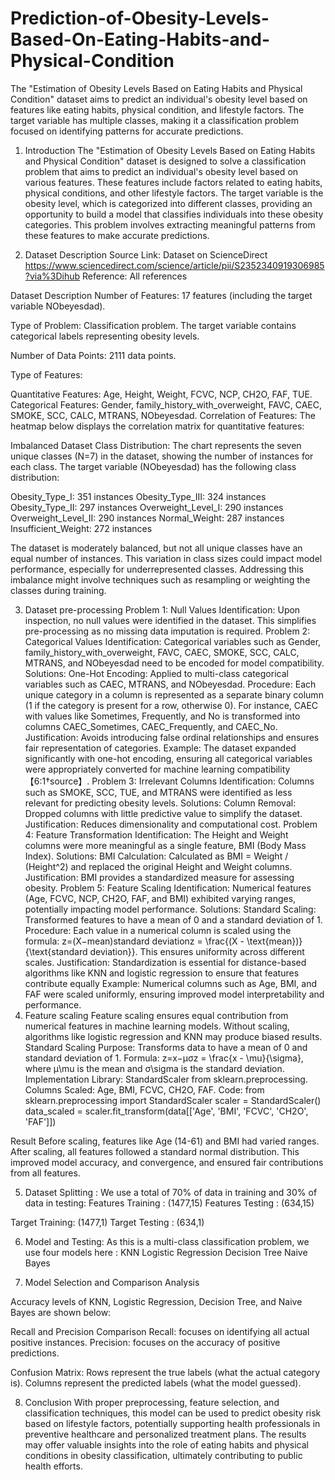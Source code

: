 # Prediction-of-Obesity-Levels-Based-On-Eating-Habits-and-Physical-Condition
The "Estimation of Obesity Levels Based on Eating Habits and Physical Condition" dataset aims to predict an individual's obesity level based on features like eating habits, physical condition, and lifestyle factors. The target variable has multiple classes, making it a classification problem focused on identifying patterns for accurate predictions.
1. Introduction
The "Estimation of Obesity Levels Based on Eating Habits and Physical Condition" dataset is designed to solve a classification problem that aims to predict an individual's obesity level based on various features. These features include factors related to eating habits, physical conditions, and other lifestyle factors. The target variable is the obesity level, which is categorized into different classes, providing an opportunity to build a model that classifies individuals into these obesity categories. This problem involves extracting meaningful patterns from these features to make accurate predictions.

2. Dataset Description
Source
Link: Dataset on ScienceDirect https://www.sciencedirect.com/science/article/pii/S2352340919306985?via%3Dihub
Reference: All references

Dataset Description
Number of Features: 17 features (including the target variable NObeyesdad).


Type of Problem: Classification problem. The target variable contains categorical labels representing obesity levels.


Number of Data Points: 2111 data points.


Type of Features:


Quantitative Features: Age, Height, Weight, FCVC, NCP, CH2O, FAF, TUE.
Categorical Features: Gender, family_history_with_overweight, FAVC, CAEC, SMOKE, SCC, CALC, MTRANS, NObeyesdad.
Correlation of Features: The heatmap below displays the correlation matrix for quantitative features:






Imbalanced Dataset
Class Distribution:  The chart represents the seven unique classes (N=7) in the dataset, showing the number of instances for each class.
The target variable (NObeyesdad) has the following class distribution:


Obesity_Type_I: 351 instances
Obesity_Type_III: 324 instances
Obesity_Type_II: 297 instances
Overweight_Level_I: 290 instances
Overweight_Level_II: 290 instances
Normal_Weight: 287 instances
Insufficient_Weight: 272 instances

The dataset is moderately balanced, but not all unique classes have an equal number of instances. This variation in class sizes could impact model performance, especially for underrepresented classes. Addressing this imbalance might involve techniques such as resampling or weighting the classes during training.


3. Dataset pre-processing
Problem 1: Null Values
Identification:
Upon inspection, no null values were identified in the dataset. This simplifies pre-processing as no missing data imputation is required.
Problem 2: Categorical Values
Identification:
Categorical variables such as Gender, family_history_with_overweight, FAVC, CAEC, SMOKE, SCC, CALC, MTRANS, and NObeyesdad need to be encoded for model compatibility.
Solutions:
One-Hot Encoding:
Applied to multi-class categorical variables such as CAEC, MTRANS, and NObeyesdad.
Procedure: Each unique category in a column is represented as a separate binary column (1 if the category is present for a row, otherwise 0). For instance, CAEC with values like Sometimes, Frequently, and No is transformed into columns CAEC_Sometimes, CAEC_Frequently, and CAEC_No.
Justification: Avoids introducing false ordinal relationships and ensures fair representation of categories.
Example: The dataset expanded significantly with one-hot encoding, ensuring all categorical variables were appropriately converted for machine learning compatibility【6:1†source】.
Problem 3: Irrelevant Columns
Identification:
Columns such as SMOKE, SCC, TUE, and MTRANS were identified as less relevant for predicting obesity levels.
Solutions:
Column Removal:
Dropped columns with little predictive value to simplify the dataset.
Justification: Reduces dimensionality and computational cost.
Problem 4: Feature Transformation
Identification:
The Height and Weight columns were more meaningful as a single feature, BMI (Body Mass Index).
Solutions:
BMI Calculation:
Calculated as BMI = Weight / (Height^2) and replaced the original Height and Weight columns.
Justification: BMI provides a standardized measure for assessing obesity.
Problem 5: Feature Scaling
Identification:
Numerical features (Age, FCVC, NCP, CH2O, FAF, and BMI) exhibited varying ranges, potentially impacting model performance.
Solutions:
Standard Scaling:
Transformed features to have a mean of 0 and a standard deviation of 1.
Procedure: Each value in a numerical column is scaled using the formula: z=(X−mean)standard deviationz = \frac{(X - \text{mean})}{\text{standard deviation}}. This ensures uniformity across different scales.
Justification: Standardization is essential for distance-based algorithms like KNN and logistic regression to ensure that features contribute equally
Example: Numerical columns such as Age, BMI, and FAF were scaled uniformly, ensuring improved model interpretability and performance.
4. Feature scaling
Feature scaling ensures equal contribution from numerical features in machine learning models. Without scaling, algorithms like logistic regression and KNN may produce biased results.
Standard Scaling
Purpose: Transforms data to have a mean of 0 and standard deviation of 1.
Formula: z=x−μσz = \frac{x - \mu}{\sigma}, where μ\mu is the mean and σ\sigma is the standard deviation.
Implementation
Library: StandardScaler from sklearn.preprocessing.
Columns Scaled: Age, BMI, FCVC, CH2O, FAF.
Code:
from sklearn.preprocessing import StandardScaler
scaler = StandardScaler()
data_scaled = scaler.fit_transform(data[['Age', 'BMI', 'FCVC', 'CH2O', 'FAF']])

Result
Before scaling, features like Age (14-61) and BMI had varied ranges. After scaling, all features followed a standard normal distribution. This improved model accuracy, and convergence, and ensured fair contributions from all features.

5. Dataset Splitting : 
We use a total of 70% of data in training and 30% of data in testing:
Features Training : (1477,15)
Features Testing :  (634,15)

Target Training: (1477,1)
Target Testing : (634,1)

6. Model and Testing: 
As this is a multi-class classification problem, we use four models here : 
KNN
Logistic Regression
Decision Tree
Naive Bayes

7. Model Selection and Comparison Analysis

Accuracy levels of KNN, Logistic Regression, Decision Tree, and Naive Bayes are shown below:

Recall and Precision Comparison
Recall: focuses on identifying all actual positive instances. 
Precision: focuses on the accuracy of positive predictions.


Confusion Matrix:
Rows represent the true labels (what the actual category is).
Columns represent the predicted labels (what the model guessed).

8. Conclusion
With proper preprocessing, feature selection, and classification techniques, this model can be used to predict obesity risk based on lifestyle factors, potentially supporting health professionals in preventive healthcare and personalized treatment plans. The results may offer valuable insights into the role of eating habits and physical conditions in obesity classification, ultimately contributing to public health efforts.





